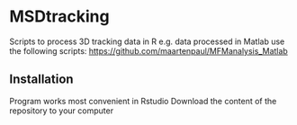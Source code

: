 # MSDtracking

Scripts to process 3D tracking data in R 
e.g. data processed in Matlab use the following scripts: https://github.com/maartenpaul/MFManalysis_Matlab

## Installation
Program works most convenient in Rstudio
Download the content of the repository to your computer
